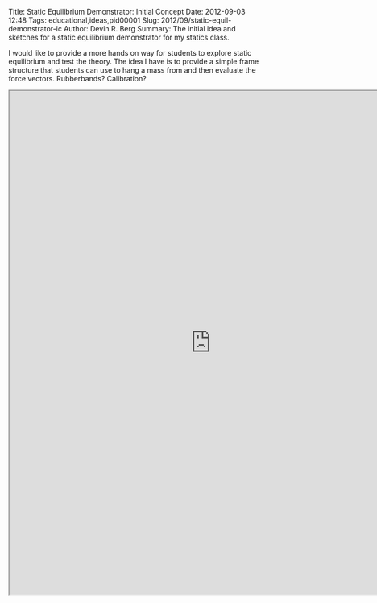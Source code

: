 Title: Static Equilibrium Demonstrator: Initial Concept
Date: 2012-09-03 12:48
Tags: educational,ideas,pid00001
Slug: 2012/09/static-equil-demonstrator-ic
Author: Devin R. Berg
Summary: The initial idea and sketches for a static equilibrium demonstrator for my statics class.

I would like to provide a more hands on way for students to explore static equilibrium and test the theory. The idea I have is to provide a simple frame structure that students can use to hang a mass from and then evaluate the force vectors. Rubberbands? Calibration?


<iframe src="https://docs.google.com/file/d/0Bzj3Tsn6ibRoWFBHRlBQa2FTeUE/preview" width="800" height="1000"></iframe>